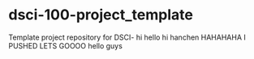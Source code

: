 # dsci-100-project_template
Template project repository for DSCI-
hi hello
hi hanchen
HAHAHAHA I PUSHED LETS GOOOO
hello guys